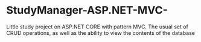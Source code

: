 # StudyManager-ASP.NET-MVC-
Little study project on ASP.NET CORE with pattern MVC. The usual set of CRUD operations, as well as the ability to view the contents of the database
